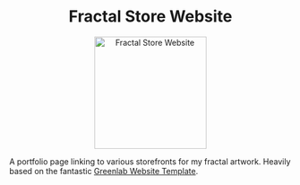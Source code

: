 <h1 align="center">Fractal Store Website</h1>
<p align="center"><img height="200" src="https://raw.githubusercontent.com/Neuro-CS/test-site/main/icons/share-thumbnail.jpg?raw=true" alt="Fractal Store Website"></p>

A portfolio page linking to various storefronts for my fractal artwork. Heavily based on the fantastic [Greenlab Website Template](https://github.com/greenelab/lab-website-template).

